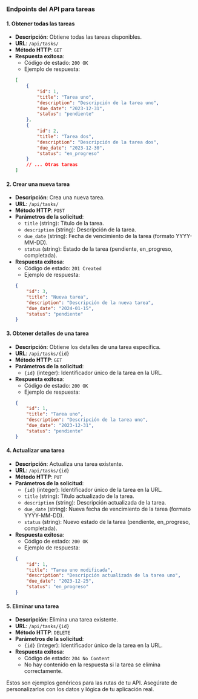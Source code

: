 ### Endpoints del API para tareas

#### 1. Obtener todas las tareas
- **Descripción**: Obtiene todas las tareas disponibles.
- **URL**: `/api/tasks/`
- **Método HTTP**: `GET`
- **Respuesta exitosa**:
    - Código de estado: `200 OK`
    - Ejemplo de respuesta:
    ```json
    [
        {
            "id": 1,
            "title": "Tarea uno",
            "description": "Descripción de la tarea uno",
            "due_date": "2023-12-31",
            "status": "pendiente"
        },
        {
            "id": 2,
            "title": "Tarea dos",
            "description": "Descripción de la tarea dos",
            "due_date": "2023-12-30",
            "status": "en_progreso"
        }
        // ... Otras tareas
    ]
    ```
  
#### 2. Crear una nueva tarea
- **Descripción**: Crea una nueva tarea.
- **URL**: `/api/tasks/`
- **Método HTTP**: `POST`
- **Parámetros de la solicitud**:
    - `title` (string): Título de la tarea.
    - `description` (string): Descripción de la tarea.
    - `due_date` (string): Fecha de vencimiento de la tarea (formato YYYY-MM-DD).
    - `status` (string): Estado de la tarea (pendiente, en_progreso, completada).
- **Respuesta exitosa**:
    - Código de estado: `201 Created`
    - Ejemplo de respuesta:
    ```json
    {
        "id": 3,
        "title": "Nueva tarea",
        "description": "Descripción de la nueva tarea",
        "due_date": "2024-01-15",
        "status": "pendiente"
    }
    ```

#### 3. Obtener detalles de una tarea
- **Descripción**: Obtiene los detalles de una tarea específica.
- **URL**: `/api/tasks/{id}`
- **Método HTTP**: `GET`
- **Parámetros de la solicitud**:
    - `{id}` (integer): Identificador único de la tarea en la URL.
- **Respuesta exitosa**:
    - Código de estado: `200 OK`
    - Ejemplo de respuesta:
    ```json
    {
        "id": 1,
        "title": "Tarea uno",
        "description": "Descripción de la tarea uno",
        "due_date": "2023-12-31",
        "status": "pendiente"
    }
    ```

#### 4. Actualizar una tarea
- **Descripción**: Actualiza una tarea existente.
- **URL**: `/api/tasks/{id}`
- **Método HTTP**: `PUT`
- **Parámetros de la solicitud**:
    - `{id}` (integer): Identificador único de la tarea en la URL.
    - `title` (string): Título actualizado de la tarea.
    - `description` (string): Descripción actualizada de la tarea.
    - `due_date` (string): Nueva fecha de vencimiento de la tarea (formato YYYY-MM-DD).
    - `status` (string): Nuevo estado de la tarea (pendiente, en_progreso, completada).
- **Respuesta exitosa**:
    - Código de estado: `200 OK`
    - Ejemplo de respuesta:
    ```json
    {
        "id": 1,
        "title": "Tarea uno modificada",
        "description": "Descripción actualizada de la tarea uno",
        "due_date": "2023-12-25",
        "status": "en_progreso"
    }
    ```

#### 5. Eliminar una tarea
- **Descripción**: Elimina una tarea existente.
- **URL**: `/api/tasks/{id}`
- **Método HTTP**: `DELETE`
- **Parámetros de la solicitud**:
    - `{id}` (integer): Identificador único de la tarea en la URL.
- **Respuesta exitosa**:
    - Código de estado: `204 No Content`
    - No hay contenido en la respuesta si la tarea se elimina correctamente.

Estos son ejemplos genéricos para las rutas de tu API. Asegúrate de personalizarlos con los datos y lógica de tu aplicación real.
